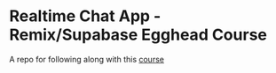 # Realtime Chat App - Remix/Supabase Egghead Course

A repo for following along with this [course](https://egghead.io/courses/build-a-realtime-chat-app-with-remix-and-supabase-d36e2618)
